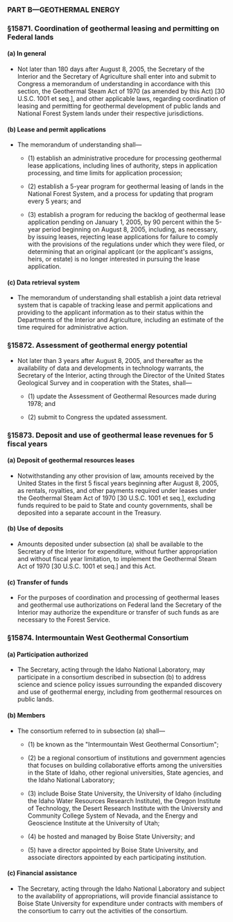 ### PART B—GEOTHERMAL ENERGY

### §15871. Coordination of geothermal leasing and permitting on Federal lands
#### (a) In general
* Not later than 180 days after August 8, 2005, the Secretary of the Interior and the Secretary of Agriculture shall enter into and submit to Congress a memorandum of understanding in accordance with this section, the Geothermal Steam Act of 1970 (as amended by this Act) [30 U.S.C. 1001 et seq.], and other applicable laws, regarding coordination of leasing and permitting for geothermal development of public lands and National Forest System lands under their respective jurisdictions.

#### (b) Lease and permit applications
* The memorandum of understanding shall—

  * (1) establish an administrative procedure for processing geothermal lease applications, including lines of authority, steps in application processing, and time limits for application procession;

  * (2) establish a 5-year program for geothermal leasing of lands in the National Forest System, and a process for updating that program every 5 years; and

  * (3) establish a program for reducing the backlog of geothermal lease application pending on January 1, 2005, by 90 percent within the 5-year period beginning on August 8, 2005, including, as necessary, by issuing leases, rejecting lease applications for failure to comply with the provisions of the regulations under which they were filed, or determining that an original applicant (or the applicant's assigns, heirs, or estate) is no longer interested in pursuing the lease application.

#### (c) Data retrieval system
* The memorandum of understanding shall establish a joint data retrieval system that is capable of tracking lease and permit applications and providing to the applicant information as to their status within the Departments of the Interior and Agriculture, including an estimate of the time required for administrative action.

### §15872. Assessment of geothermal energy potential
* Not later than 3 years after August 8, 2005, and thereafter as the availability of data and developments in technology warrants, the Secretary of the Interior, acting through the Director of the United States Geological Survey and in cooperation with the States, shall—

  * (1) update the Assessment of Geothermal Resources made during 1978; and

  * (2) submit to Congress the updated assessment.

### §15873. Deposit and use of geothermal lease revenues for 5 fiscal years
#### (a) Deposit of geothermal resources leases
* Notwithstanding any other provision of law, amounts received by the United States in the first 5 fiscal years beginning after August 8, 2005, as rentals, royalties, and other payments required under leases under the Geothermal Steam Act of 1970 [30 U.S.C. 1001 et seq.], excluding funds required to be paid to State and county governments, shall be deposited into a separate account in the Treasury.

#### (b) Use of deposits
* Amounts deposited under subsection (a) shall be available to the Secretary of the Interior for expenditure, without further appropriation and without fiscal year limitation, to implement the Geothermal Steam Act of 1970 [30 U.S.C. 1001 et seq.] and this Act.

#### (c) Transfer of funds
* For the purposes of coordination and processing of geothermal leases and geothermal use authorizations on Federal land the Secretary of the Interior may authorize the expenditure or transfer of such funds as are necessary to the Forest Service.

### §15874. Intermountain West Geothermal Consortium
#### (a) Participation authorized
* The Secretary, acting through the Idaho National Laboratory, may participate in a consortium described in subsection (b) to address science and science policy issues surrounding the expanded discovery and use of geothermal energy, including from geothermal resources on public lands.

#### (b) Members
* The consortium referred to in subsection (a) shall—

  * (1) be known as the "Intermountain West Geothermal Consortium";

  * (2) be a regional consortium of institutions and government agencies that focuses on building collaborative efforts among the universities in the State of Idaho, other regional universities, State agencies, and the Idaho National Laboratory;

  * (3) include Boise State University, the University of Idaho (including the Idaho Water Resources Research Institute), the Oregon Institute of Technology, the Desert Research Institute with the University and Community College System of Nevada, and the Energy and Geoscience Institute at the University of Utah;

  * (4) be hosted and managed by Boise State University; and

  * (5) have a director appointed by Boise State University, and associate directors appointed by each participating institution.

#### (c) Financial assistance
* The Secretary, acting through the Idaho National Laboratory and subject to the availability of appropriations, will provide financial assistance to Boise State University for expenditure under contracts with members of the consortium to carry out the activities of the consortium.
